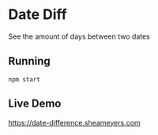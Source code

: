 # Date Diff

See the amount of days between two dates

## Running

```
npm start
```

## Live Demo 

https://date-difference.sheameyers.com
